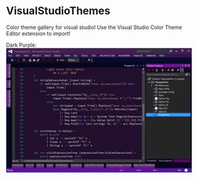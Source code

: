 VisualStudioThemes
==================

Color theme gallery for visual studio!
Use the Visual Studio Color Theme Editor extension to import!

Dark Purple:
![dark purple](DarkPurple.png)
